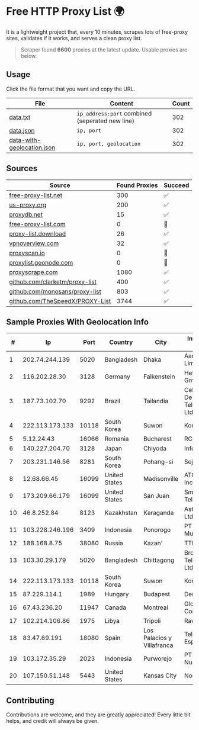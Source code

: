 
# Free HTTP Proxy List 🌍

It is a lightweight project that, every 10 minutes, scrapes lots of free-proxy sites, validates if it works, and serves a clean proxy list.


> Scraper found **6600** proxies at the latest update. Usable proxies are below.

## Usage

Click the file format that you want and copy the URL.


|File|Content|Count|
|----|-------|-----|
|[data.txt](https://raw.githubusercontent.com/themiralay/Proxy-List-World/master/data.txt)|`ip_address:port` combined (seperated new line)|302|
|[data.json](https://raw.githubusercontent.com/themiralay/Proxy-List-World/master/data.json)|`ip, port`|302|
|[data-with-geolocation.json](https://raw.githubusercontent.com/themiralay/Proxy-List-World/master/data-with-geolocation.json)|`ip, port, geolocation`|302|

## Sources

|Source|Found Proxies|Succeed|
|------|-------------|-------|
|[free-proxy-list.net](https://free-proxy-list.net)|300|✅|
|[us-proxy.org](https://www.us-proxy.org)|200|✅|
|[proxydb.net](http://proxydb.net)|15|✅|
|[free-proxy-list.com](https://free-proxy-list.com/?page=&port=&type%5B%5D=http&type%5B%5D=https&up_time=0&search=Search)|0|🚫|
|[proxy-list.download](https://www.proxy-list.download/HTTP)|26|✅|
|[vpnoverview.com](https://vpnoverview.com/privacy/anonymous-browsing/free-proxy-servers)|32|✅|
|[proxyscan.io](https://www.proxyscan.io)|0|🚫|
|[proxylist.geonode.com](https://proxylist.geonode.com/api/proxy-list?limit=300&page=1&sort_by=lastChecked&sort_type=desc&protocols=http,https)|0|🚫|
|[proxyscrape.com](https://api.proxyscrape.com/v2/?request=displayproxies&protocol=http&timeout=10000&country=all&ssl=all&anonymity=all)|1080|✅|
|[github.com/clarketm/proxy-list](https://raw.githubusercontent.com/clarketm/proxy-list/master/proxy-list-raw.txt)|400|✅|
|[github.com/monosans/proxy-list](https://raw.githubusercontent.com/monosans/proxy-list/main/proxies/http.txt)|803|✅|
|[github.com/TheSpeedX/PROXY-List](https://raw.githubusercontent.com/TheSpeedX/PROXY-List/master/http.txt)|3744|✅|


## Sample Proxies With Geolocation Info

|#|Ip|Port|Country|City|Internet Service Provider|
|-|--|----|-------|----|-------------------------|
|1|202.74.244.139|5020|Bangladesh|Dhaka|Aamra Networks Limited|
|2|116.202.28.30|3128|Germany|Falkenstein|Hetzner Online GmbH|
|3|187.73.102.70|9292|Brazil|Tailandia|Celante Servicos De Telecomunicacoes Ltda - EPP|
|4|222.113.173.133|10118|South Korea|Suwon|Korea Telecom|
|5|5.12.24.43|16066|Romania|Bucharest|RCS & RDS SA|
|6|140.227.204.70|3128|Japan|Chiyoda|InfoSphere|
|7|203.231.146.56|8281|South Korea|Pohang-si|Sejong Telecom|
|8|12.68.66.45|16099|United States|Madisonville|AT&T Services, Inc.|
|9|173.209.66.179|16099|United States|San Juan|Smartcom Telephone|
|10|46.8.252.84|8123|Kazakhstan|Karaganda|AstanaMegatel Ltd.|
|11|103.228.246.196|3409|Indonesia|Ponorogo|PT Giga Patra Multimedia|
|12|188.168.8.75|38080|Russia|Kazan'|TTK-Retail|
|13|103.30.29.179|5020|Bangladesh|Chittagong|Broad Band Telecom Services Ltd.|
|14|222.113.173.133|10118|South Korea|Suwon|Korea Telecom|
|15|87.229.114.1|1989|Hungary|Budapest|Deninet KFT|
|16|67.43.236.20|11947|Canada|Montreal|GloboTech Communications|
|17|102.214.106.86|1975|Libya|Tripoli|Rawafed|
|18|83.47.69.191|18080|Spain|Los Palacios y Villafranca|Telefonica de Espana SAU|
|19|103.172.35.29|2023|Indonesia|Purworejo|PT Lintas Jaringan Nusantara|
|20|107.150.51.148|5443|United States|Kansas City|Nocix, LLC|



## Contributing

Contributions are welcome, and they are greatly appreciated! Every
little bit helps, and credit will always be given.

